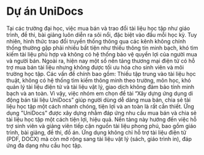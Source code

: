 # Dự án UniDocs

Tại các trường đại học, việc mua bán và trao đổi tài liệu học tập như giáo trình, đề thi, bài giảng luôn diễn ra sôi nổi, đặc biệt vào đầu mỗi học kỳ. Tuy nhiên, hình thức trao đổi truyền thống thông qua các kênh không chính thống thường gặp phải nhiều bất tiện như thiếu thông tin minh bạch, khó tìm kiếm tài liệu phù hợp và không có hệ thống bảo vệ quyền lợi của người mua và người bán.
Ngoài ra, hiện nay một số nền tảng thương mại điện tử có hỗ trợ mua bán tài liệu nhưng không được tối ưu hóa cho sinh viên và môi trường học tập. Các vấn đề chính bao gồm: Thiếu tập trung vào tài liệu học thuật, không có hệ thống tìm kiếm thông minh theo trường, môn học, khó quản lý tài liệu điện tử và tài liệu vật lý, giao dịch không đảm bảo tính minh bạch và an toàn.
Vì vậy, việc nhóm em chọn đề tài “Xây dựng ứng dụng di động bán tài liệu UniDocs” giúp người dùng dễ dàng mua bán, chia sẻ tài liệu học tập một cách nhanh chóng, tiện lợi và an toàn là rất cần thiết.
Ứng dụng "UniDocs" được xây dựng nhằm đáp ứng nhu cầu mua bán và chia sẻ tài liệu học tập một cách tiện lợi, hiệu quả. Nền tảng này hướng đến việc hỗ trợ sinh viên và giảng viên tiếp cận nguồn tài liệu phong phú, bao gồm giáo trình, bài giảng, đề thi, đồ án. Ứng dụng không chỉ hỗ trợ tài liệu điện tử (PDF, DOCX) mà còn mở rộng sang tài liệu vật lý (sách, giáo trình in), đáp ứng đa dạng nhu cầu học tập.

